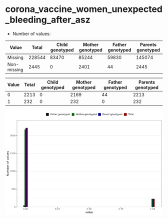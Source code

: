 # corona_vaccine_women_unexpected_bleeding_after_asz
- Number of values:

| Value | Total | Child genotyped | Mother genotyped | Father genotyped | Parents genotyped |
| ----- | ----- | --------------- | ---------------- | ---------------- |---------------- |
| Missing | 228544 | 83470 | 85244 | 59830 | 145074 |
| Non-missing | 2445 | 0 | 2401 | 44 | 2445 |

| Value | Total | Child genotyped | Mother genotyped | Father genotyped | Parents genotyped |
| ----- | ----- | --------------- | ---------------- | ---------------- |---------------- |
| 0 | 2213 | 0 | 2169 | 44 | 2213 |
| 1 | 232 | 0 | 232 | 0 | 232 |



![](corona_vaccine_women_unexpected_bleeding_after_asz_n.png)



